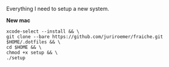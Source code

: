 Everything I need to setup a new system.

**New mac**

```
xcode-select --install && \
git clone --bare https://github.com/juriroemer/fraiche.git $HOME/.dotfiles && \
cd $HOME && \
chmod +x setup && \
./setup
```
